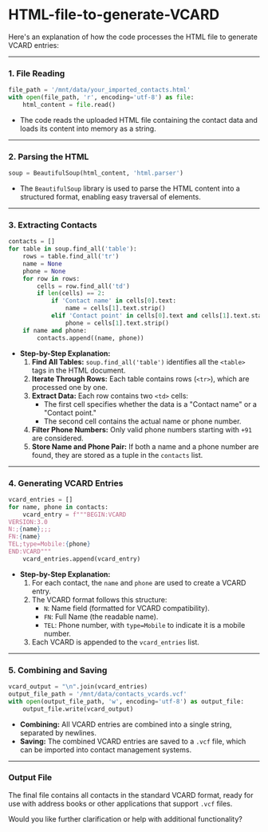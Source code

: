 # HTML-file-to-generate-VCARD

Here's an explanation of how the code processes the HTML file to generate VCARD entries:

---

### **1. File Reading**
```python
file_path = '/mnt/data/your_imported_contacts.html'
with open(file_path, 'r', encoding='utf-8') as file:
    html_content = file.read()
```
- The code reads the uploaded HTML file containing the contact data and loads its content into memory as a string.

---

### **2. Parsing the HTML**
```python
soup = BeautifulSoup(html_content, 'html.parser')
```
- The `BeautifulSoup` library is used to parse the HTML content into a structured format, enabling easy traversal of elements.

---

### **3. Extracting Contacts**
```python
contacts = []
for table in soup.find_all('table'):
    rows = table.find_all('tr')
    name = None
    phone = None
    for row in rows:
        cells = row.find_all('td')
        if len(cells) == 2:
            if 'Contact name' in cells[0].text:
                name = cells[1].text.strip()
            elif 'Contact point' in cells[0].text and cells[1].text.startswith('+91'):
                phone = cells[1].text.strip()
    if name and phone:
        contacts.append((name, phone))
```

- **Step-by-Step Explanation:**
  1. **Find All Tables:** `soup.find_all('table')` identifies all the `<table>` tags in the HTML document.
  2. **Iterate Through Rows:** Each table contains rows (`<tr>`), which are processed one by one.
  3. **Extract Data:** Each row contains two `<td>` cells:
     - The first cell specifies whether the data is a "Contact name" or a "Contact point."
     - The second cell contains the actual name or phone number.
  4. **Filter Phone Numbers:** Only valid phone numbers starting with `+91` are considered.
  5. **Store Name and Phone Pair:** If both a name and a phone number are found, they are stored as a tuple in the `contacts` list.

---

### **4. Generating VCARD Entries**
```python
vcard_entries = []
for name, phone in contacts:
    vcard_entry = f"""BEGIN:VCARD
VERSION:3.0
N:;{name};;;
FN:{name}
TEL;type=Mobile:{phone}
END:VCARD"""
    vcard_entries.append(vcard_entry)
```

- **Step-by-Step Explanation:**
  1. For each contact, the `name` and `phone` are used to create a VCARD entry.
  2. The VCARD format follows this structure:
     - `N`: Name field (formatted for VCARD compatibility).
     - `FN`: Full Name (the readable name).
     - `TEL`: Phone number, with `type=Mobile` to indicate it is a mobile number.
  3. Each VCARD is appended to the `vcard_entries` list.

---

### **5. Combining and Saving**
```python
vcard_output = "\n".join(vcard_entries)
output_file_path = '/mnt/data/contacts_vcards.vcf'
with open(output_file_path, 'w', encoding='utf-8') as output_file:
    output_file.write(vcard_output)
```

- **Combining:** All VCARD entries are combined into a single string, separated by newlines.
- **Saving:** The combined VCARD entries are saved to a `.vcf` file, which can be imported into contact management systems.

---

### **Output File**
The final file contains all contacts in the standard VCARD format, ready for use with address books or other applications that support `.vcf` files.

Would you like further clarification or help with additional functionality?
